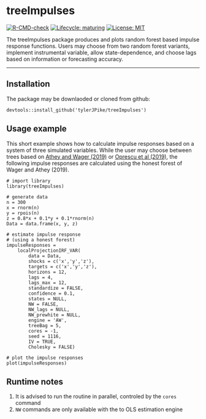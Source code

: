 
# treeImpulses

<!-- badges: start -->
[![R-CMD-check](https://github.com/r-lib/usethis/workflows/R-CMD-check/badge.svg)](https://github.com/r-lib/usethis/actions)
[![Lifecycle: maturing](https://img.shields.io/badge/lifecycle-experimental-orange.svg)](https://www.tidyverse.org/lifecycle/#experimental)
[![License: MIT](https://img.shields.io/badge/License-MIT-yellow.svg)](https://opensource.org/licenses/MIT)
<!-- badges: end -->


The treeImpulses package produces and plots random forest based impulse response functions. 
Users may choose from two random forest variants, implement instrumental variable, allow state-dependence, and choose lags based on information or forecasting accuracy. 

---

## Installation
The package may be downlaoded or cloned from github:  

    devtools::install_github('tylerJPike/treeImpulses')

## Usage example 
This short example shows how to calculate impulse responses based on a system of three simulated variables. While the user may choose between trees based on [Athey and Wager (2019)](https://arxiv.org/abs/1510.04342) or [Oprescu et al (2019)](http://proceedings.mlr.press/v97/oprescu19a.html), the following impulse responses are calculated using the honest forest of Wager and Athey (2019).

    # import library
    library(treeImpulses)

    # generate data
    n = 300
    x = rnorm(n)
    y = rpois(n)
    z = 0.8*x + 0.1*y + 0.1*rnorm(n)
    Data = data.frame(x, y, z)

    # estimate impulse response  
    # (using a honest forest)
    impulseResponses = 
        localProjectionIRF_VAR(
            data = Data,                 
            shocks = c('x','y','z'),                
            targets = c('x','y','z'),
            horizons = 12,
            lags = 4,
            lags_max = 12,
            standardize = FALSE,       
            confidence = 0.1,          
            states = NULL,             
            NW = FALSE,                
            NW_lags = NULL,            
            NW_prewhite = NULL,        
            engine = 'AW',              
            treeBag = 5,               
            cores = -1,                
            seed = 1116,               
            IV = TRUE,                 
            Cholesky = FALSE)

    # plot the impulse responses
    plot(impulseResponses)

## Runtime notes
1. It is advised to run the routine in parallel, controled by the `cores` command
2. `NW` commands are only available with the to OLS estimation engine
